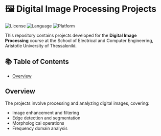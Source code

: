 # 🖼️ Digital Image Processing Projects

![License](https://img.shields.io/badge/license-MIT-green.svg)
![Language](https://img.shields.io/badge/language-Python-blue.svg)
![Platform](https://img.shields.io/badge/platform-Jupyter-lightgrey.svg)

This repository contains projects developed for the **Digital Image Processing** course at the School of Electrical and Computer Engineering, Aristotle University of Thessaloniki.

## 📚 Table of Contents

- [Overview](#overview)

## Overview

The projects involve processing and analyzing digital images, covering:

- Image enhancement and filtering
- Edge detection and segmentation
- Morphological operations
- Frequency domain analysis
